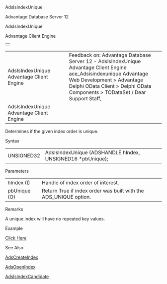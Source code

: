AdsIsIndexUnique




Advantage Database Server 12  

AdsIsIndexUnique

Advantage Client Engine

|  |
| --- |
|  |

|  |  |  |  |  |
| --- | --- | --- | --- | --- |
| AdsIsIndexUnique  Advantage Client Engine |  |  | Feedback on: Advantage Database Server 12 - AdsIsIndexUnique Advantage Client Engine ace\_Adsisindexunique Advantage Web Development > Advantage Delphi OData Client > Delphi OData Components > TODataSet / Dear Support Staff, |  |
| AdsIsIndexUnique  Advantage Client Engine |  |  |  |  |

Determines if the given index order is unique.

Syntax

|  |  |
| --- | --- |
| UNSIGNED32 | AdsIsIndexUnique (ADSHANDLE hIndex,  UNSIGNED16 \*pbUnique); |

Parameters

|  |  |
| --- | --- |
| hIndex (I) | Handle of index order of interest. |
| pbUnique (O) | Return True if index order was built with the ADS\_UNIQUE option. |

Remarks

A unique index will have no repeated key values.

Example

[Click Here](ace_examples.htm#adsisindexuniqueexample)

See Also

[AdsCreateIndex](ace_adscreateindex.htm)

[AdsOpenIndex](ace_adsopenindex.htm)

[AdsIsIndexCandidate](ace_adsisindexcandidate.htm)